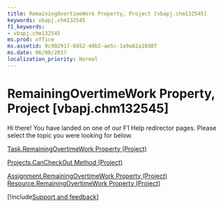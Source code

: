 ```yaml
---
title: RemainingOvertimeWork Property, Project [vbapj.chm132545]
keywords: vbapj.chm132545
f1_keywords:
- vbapj.chm132545
ms.prod: office
ms.assetid: 9c902917-8452-49b2-ae5c-1a9a82a10d87
ms.date: 06/08/2017
localization_priority: Normal
---
```



# RemainingOvertimeWork Property, Project [vbapj.chm132545]

Hi there! You have landed on one of our F1 Help redirector pages. Please select the topic you were looking for below.

[Task.RemainingOvertimeWork Property (Project)](https://msdn.microsoft.com/library/31dd461e-7332-ba6a-3966-323fe33fed3a%28Office.15%29.aspx)

[Projects.CanCheckOut Method (Project)](https://msdn.microsoft.com/library/330f28a3-d785-ae5d-0f64-8e02ac52d8d6%28Office.15%29.aspx)

[Assignment.RemainingOvertimeWork Property (Project)](https://msdn.microsoft.com/library/6db49689-8fb9-e42c-d279-aadca2154bc6%28Office.15%29.aspx)
[Resource.RemainingOvertimeWork Property (Project)](https://msdn.microsoft.com/library/f5b3ae63-5983-60e4-517b-b484b35505c0%28Office.15%29.aspx)

[!include[Support and feedback](~/includes/feedback-boilerplate.md)]